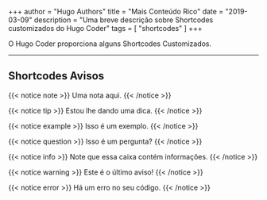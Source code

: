 +++
author = "Hugo Authors"
title = "Mais Conteúdo Rico"
date = "2019-03-09"
description = "Uma breve descrição sobre Shortcodes customizados do Hugo Coder"
tags = [
    "shortcodes"
]
+++

O Hugo Coder proporciona alguns Shortcodes Customizados.
<!--more-->
---

## Shortcodes Avisos

{{< notice note >}}
Uma nota aqui.
{{< /notice >}}

{{< notice tip >}}
Estou lhe dando uma dica.
{{< /notice >}}

{{< notice example >}}
Isso é um exemplo.
{{< /notice >}}

{{< notice question >}}
Isso é um pergunta?
{{< /notice >}}

{{< notice info >}}
Note que essa caixa contém informações.
{{< /notice >}}

{{< notice warning >}}
Este é o último aviso!
{{< /notice >}}

{{< notice error >}}
Há um erro no seu código.
{{< /notice >}}
